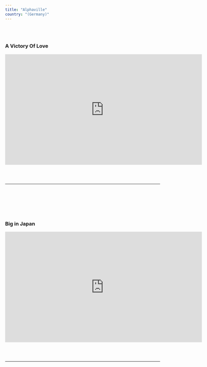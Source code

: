 ```yaml
---
title: "Alphaville"
country: "(Germany)"
---
```




<br></br>

### A Victory Of Love 

<iframe 
      src="https://www.youtube.com/embed/bpb4I6sSj80"
      title="titrevideo"
      allow="accelerometer; autoplay; encrypted-media; gyroscope; picture-in-picture"
      frameBorder="0"
      webkitallowfullscreen="true"
      mozallowfullscreen="true"
      allowFullScreen
      width="640" 
      height="360"
    ></iframe>


  <br></br>
  <hr></hr>
  <br></br>



<br></br>

### Big in Japan

<iframe
      src="https://www.youtube.com/embed/sjGl-pq4RxQ"
      title="titrevideo"
      allow="accelerometer; autoplay; encrypted-media; gyroscope; picture-in-picture"
      frameBorder="0"
      webkitallowfullscreen="true"
      mozallowfullscreen="true"
      allowFullScreen
      width="640" 
      height="360"
    ></iframe>


  <br></br>
  <hr></hr>
  <br></br>

  
  